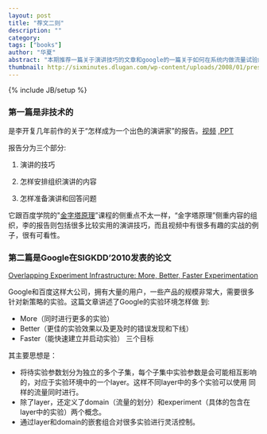 ```yaml
---
layout: post
title: "荐文二则"
description: ""
category: 
tags: ["books"]
author: "华夏"
abstract: "本期推荐一篇关于演讲技巧的文章和google的一篇关于如何在系统内做流量试验的论文"
thumbnail: http://sixminutes.dlugan.com/wp-content/uploads/2008/01/presentation-zen-book.jpg
---
```

{% include JB/setup %}

### 第一篇是非技术的
是李开复几年前作的关于“怎样成为一个出色的演讲家”的报告。[视频](http://t.cn/a8aMg0) ,[PPT](http://t.cn/Shskrb)

报告分为三个部分:

1. 演讲的技巧

2. 怎样安排组织演讲的内容

3. 怎样准备演讲和回答问题

它跟百度学院的"[金字塔原理](http://www.amazon.cn/金字塔原理-巴巴拉·明托/dp/B0034KYHDE)”课程的侧重点不太一样，“金字塔原理”侧重内容的组织，李的报告则包括很多比较实用的演讲技巧，而且视频中有很多有趣的实战的例子，很有可看性。
 
### 第二篇是Google在SIGKDD’2010发表的论文
[Overlapping Experiment Infrastructure: More, Better, Faster Experimentation](http://research.google.com/pubs/pub36500.html)

Google和百度这样大公司，拥有大量的用户，一些产品的规模非常大，需要很多针对新策略的实验。这篇文章讲述了Google的实验环境怎样做
到:
* More（同时进行更多的实验）
* Better（更佳的实验效果以及更及时的错误发现和下线）
* Faster（能快速建立并启动实验）
三个目标

其主要思想是：

* 将待实验参数划分为独立的多个子集，每个子集中实验参数是会可能相互影响的，对应于实验环境中的一个layer。这样不同layer中的多个实验可以使用
同样的流量同时进行。
* 除了layer，还定义了domain（流量的划分）和experiment（具体的包含在layer中的实验）两个概念。
* 通过layer和domain的嵌套组合对很多实验进行灵活控制。
